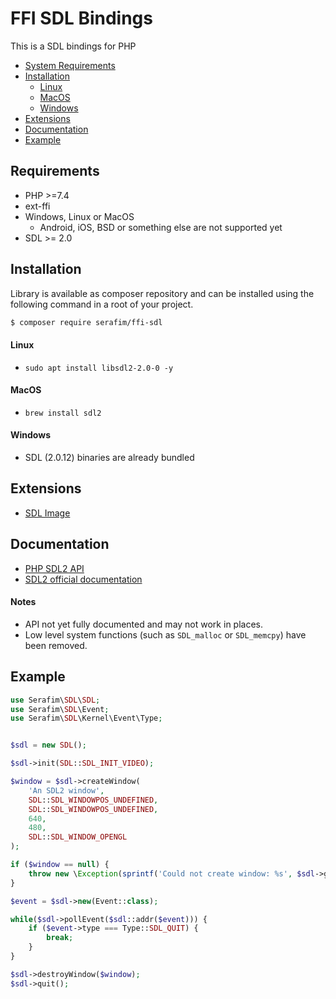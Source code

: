 # FFI SDL Bindings

This is a SDL bindings for PHP

- [System Requirements](#requirements)
- [Installation](#installation)
    - [Linux](#linux)
    - [MacOS](#macos)
    - [Windows](#windows)
- [Extensions](#extensions)
- [Documentation](#documentation)
- [Example](#example)

## Requirements

- PHP >=7.4
- ext-ffi
- Windows, Linux or MacOS 
    - Android, iOS, BSD or something else are not supported yet
- SDL >= 2.0

## Installation

Library is available as composer repository and can be 
installed using the following command in a root of your project.

```bash
$ composer require serafim/ffi-sdl
```

#### Linux

- `sudo apt install libsdl2-2.0-0 -y`

#### MacOS

- `brew install sdl2`

#### Windows

- SDL (2.0.12) binaries are already bundled

## Extensions

- [SDL Image](https://github.com/SerafimArts/ffi-sdl-image)

## Documentation

- [PHP SDL2 API](docs/api.md)
- [SDL2 official documentation](https://wiki.libsdl.org/FrontPage)

#### Notes

- API not yet fully documented and may not work in places.
- Low level system functions (such as `SDL_malloc` or `SDL_memcpy`) have been removed.

## Example

```php
use Serafim\SDL\SDL;
use Serafim\SDL\Event;
use Serafim\SDL\Kernel\Event\Type;


$sdl = new SDL();

$sdl->init(SDL::SDL_INIT_VIDEO);

$window = $sdl->createWindow( 
    'An SDL2 window',
    SDL::SDL_WINDOWPOS_UNDEFINED,
    SDL::SDL_WINDOWPOS_UNDEFINED, 
    640,
    480,
    SDL::SDL_WINDOW_OPENGL
);

if ($window == null) {
    throw new \Exception(sprintf('Could not create window: %s', $sdl->getError()));
}

$event = $sdl->new(Event::class);

while($sdl->pollEvent($sdl::addr($event))) {
    if ($event->type === Type::SDL_QUIT) {
        break;
    }
}

$sdl->destroyWindow($window);
$sdl->quit();
```
